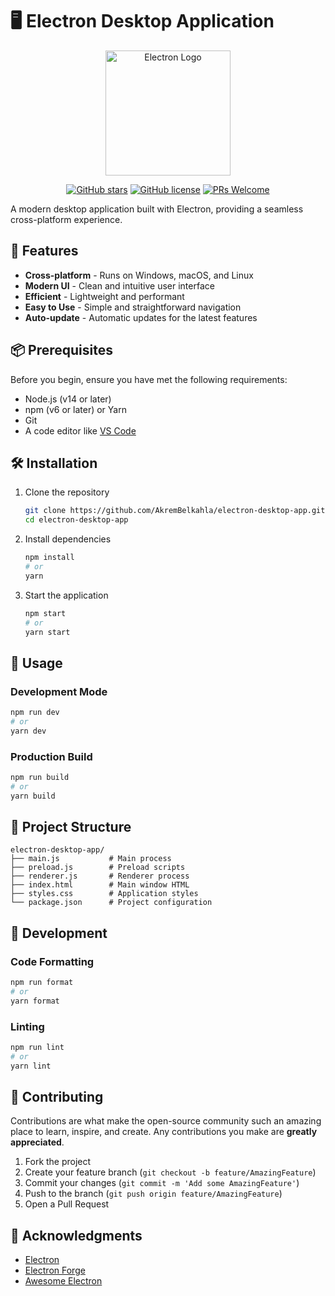 # 🖥️ Electron Desktop Application

<div align="center">
  <img src="https://www.electronjs.org/assets/img/logo.svg" alt="Electron Logo" width="200"/>
  
  [![GitHub stars](https://img.shields.io/github/stars/AkremBelkahla/electron-desktop-app?style=social)](https://github.com/AkremBelkahla/electron-desktop-app/stargazers)
  [![GitHub license](https://img.shields.io/github/license/AkremBelkahla/electron-desktop-app)](https://github.com/AkremBelkahla/electron-desktop-app/blob/master/LICENSE)
  [![PRs Welcome](https://img.shields.io/badge/PRs-welcome-brightgreen.svg)](http://makeapullrequest.com)
</div>

A modern desktop application built with Electron, providing a seamless cross-platform experience.

## 🚀 Features

- **Cross-platform** - Runs on Windows, macOS, and Linux
- **Modern UI** - Clean and intuitive user interface
- **Efficient** - Lightweight and performant
- **Easy to Use** - Simple and straightforward navigation
- **Auto-update** - Automatic updates for the latest features

## 📦 Prerequisites

Before you begin, ensure you have met the following requirements:

- Node.js (v14 or later)
- npm (v6 or later) or Yarn
- Git
- A code editor like [VS Code](https://code.visualstudio.com/)

## 🛠️ Installation

1. Clone the repository
   ```bash
   git clone https://github.com/AkremBelkahla/electron-desktop-app.git
   cd electron-desktop-app
   ```

2. Install dependencies
   ```bash
   npm install
   # or
   yarn
   ```

3. Start the application
   ```bash
   npm start
   # or
   yarn start
   ```

## 📝 Usage

### Development Mode

```bash
npm run dev
# or
yarn dev
```

### Production Build

```bash
npm run build
# or
yarn build
```

## 📁 Project Structure

```
electron-desktop-app/
├── main.js           # Main process
├── preload.js        # Preload scripts
├── renderer.js       # Renderer process
├── index.html        # Main window HTML
├── styles.css        # Application styles
└── package.json      # Project configuration
```

## 🔧 Development

### Code Formatting

```bash
npm run format
# or
yarn format
```

### Linting

```bash
npm run lint
# or
yarn lint
```

## 🤝 Contributing

Contributions are what make the open-source community such an amazing place to learn, inspire, and create. Any contributions you make are **greatly appreciated**.

1. Fork the project
2. Create your feature branch (`git checkout -b feature/AmazingFeature`)
3. Commit your changes (`git commit -m 'Add some AmazingFeature'`)
4. Push to the branch (`git push origin feature/AmazingFeature`)
5. Open a Pull Request

## 🙏 Acknowledgments

- [Electron](https://www.electronjs.org/)
- [Electron Forge](https://www.electronforge.io/)
- [Awesome Electron](https://github.com/sindresorhus/awesome-electron)
